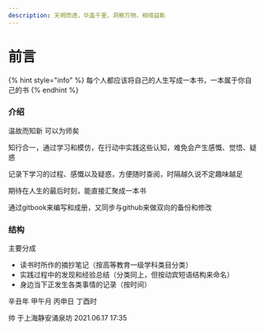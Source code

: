 ```yaml
---
description: 天明而透，华盖千里，洞察万物，相得益彰
---
```


# 前言

{% hint style="info" %}
每个人都应该将自己的人生写成一本书，一本属于你自己的书
{% endhint %}

### 介绍

温故而知新 可以为师矣

知行合一，通过学习和模仿，在行动中实践这些认知，难免会产生感慨、觉悟、疑惑

记录下学习的过程、感慨以及疑惑，方便随时查阅，时隔越久说不定趣味越足

期待在人生的最后时刻，能直接汇聚成一本书

通过gitbook来编写和成册，又同步与github来做双向的备份和修改

### 结构

主要分成

* 读书时所作的摘抄笔记（按高等教育一级学科类目分类）
* 实践过程中的发现和经验总结（分类同上，但按动宾短语结构来命名）
* 身边当下正发生各类事情的记录（按时间）





辛丑年 甲午月 丙申日 丁酉时

帅    于上海静安涌泉坊   2021.06.17 17:35



